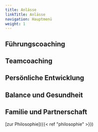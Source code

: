```yaml
---
title: Anlässe
linkTitle: Anlässe
navigation: Hauptmenü
weight: 1
---
```


## Führungscoaching

## Teamcoaching

## Persönliche Entwicklung

## Balance und Gesundheit

## Familie und Partnerschaft


[zur Philosophie]({{< ref "philosophie" >}})
<!-- 
als shortcode? Partial?
<a href="/anlässe/" class="opacity-60 flex items-center gap-2">
    <span>mehr zu Anlässen erfahren</span>
    {{ partial "icons/icon" (dict
        "name" "chevron-right"
        "vendor" "fas"
        "className" "h-4 w-4" )}}
</a> -->